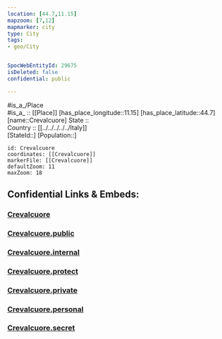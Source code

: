 ```yaml
---
location: [44.7,11.15] 
mapzoom: [7,12] 
mapmarker: city 
type: City
tags:
- geo/City


SpocWebEntityId: 29675
isDeleted: false
confidential: public

---
```

#is_a_/Place  
#is_a_ :: [[Place]] 
[has_place_longitude::11.15] 
[has_place_latitude::44.7] 
[name::Crevalcuore] 
State ::  
Country :: [[../../../../../Italy]]  
[StateId::] 
[Population::] 



```leaflet
id: Crevalcuore
coordinates: [[Crevalcuore]] 
markerFile: [[Crevalcuore]] 
defaultZoom: 11 
maxZoom: 18
```


## Confidential Links & Embeds: 

### [Crevalcuore](/_Standards/Earth/Continent/Europe/Europe~South/Italy/regions~Italy/Emilia-Romagna/Bologna.Province/City/Crevalcuore.md) 

### [Crevalcuore.public](/_public/Earth/Continent/Europe/Europe~South/Italy/regions~Italy/Emilia-Romagna/Bologna.Province/City/Crevalcuore.public.md) 

### [Crevalcuore.internal](/_internal/Earth/Continent/Europe/Europe~South/Italy/regions~Italy/Emilia-Romagna/Bologna.Province/City/Crevalcuore.internal.md) 

### [Crevalcuore.protect](/_protect/Earth/Continent/Europe/Europe~South/Italy/regions~Italy/Emilia-Romagna/Bologna.Province/City/Crevalcuore.protect.md) 

### [Crevalcuore.private](/_private/Earth/Continent/Europe/Europe~South/Italy/regions~Italy/Emilia-Romagna/Bologna.Province/City/Crevalcuore.private.md) 

### [Crevalcuore.personal](/_personal/Earth/Continent/Europe/Europe~South/Italy/regions~Italy/Emilia-Romagna/Bologna.Province/City/Crevalcuore.personal.md) 

### [Crevalcuore.secret](/_secret/Earth/Continent/Europe/Europe~South/Italy/regions~Italy/Emilia-Romagna/Bologna.Province/City/Crevalcuore.secret.md)

